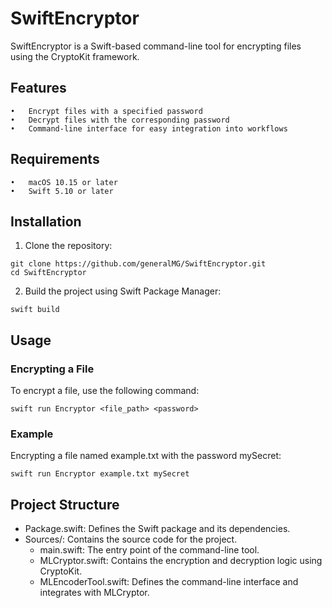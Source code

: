 # SwiftEncryptor

SwiftEncryptor is a Swift-based command-line tool for encrypting files using the CryptoKit framework.

## Features

	•	Encrypt files with a specified password
	•	Decrypt files with the corresponding password
	•	Command-line interface for easy integration into workflows

## Requirements

	•	macOS 10.15 or later
	•	Swift 5.10 or later

## Installation

1. Clone the repository:

```
git clone https://github.com/generalMG/SwiftEncryptor.git
cd SwiftEncryptor
```

2. Build the project using Swift Package Manager:

```
swift build
```

## Usage

### Encrypting a File

To encrypt a file, use the following command:

```
swift run Encryptor <file_path> <password>
```

### Example

Encrypting a file named example.txt with the password mySecret:

```
swift run Encryptor example.txt mySecret
```

## Project Structure

- Package.swift: Defines the Swift package and its dependencies.
- Sources/: Contains the source code for the project.
  - main.swift: The entry point of the command-line tool.
  - MLCryptor.swift: Contains the encryption and decryption logic using CryptoKit.
  - MLEncoderTool.swift: Defines the command-line interface and integrates with MLCryptor.
